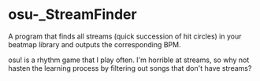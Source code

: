 # osu-_StreamFinder
A program that finds all streams (quick succession of hit circles) in your beatmap library and outputs the corresponding BPM.

osu! is a rhythm game that I play often. I'm horrible at streams, so why not hasten the learning process by filtering out songs that don't have streams?
